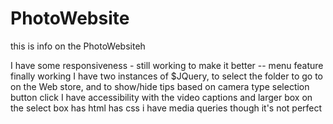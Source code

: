 # PhotoWebsite
this is info on the PhotoWebsiteh

I have some responsiveness - still working to make it better -- menu feature finally working
I have two instances of $JQuery, to select the folder to go to on the Web store, and to show/hide tips based on camera type selection button click
I have accessibility with the video captions and larger box on the select box
has html
has css
i have media queries though it's not perfect